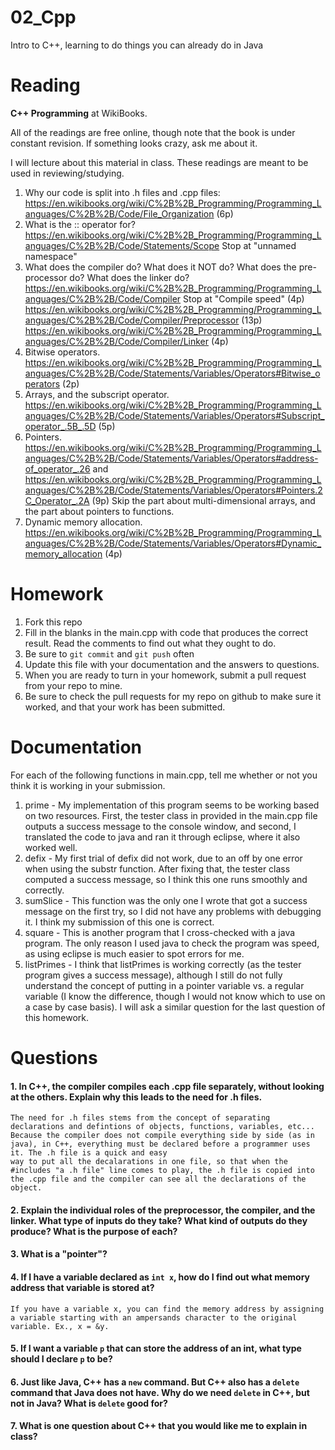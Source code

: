 02_Cpp
======

Intro to C++, learning to do things you can already do in Java

Reading
=======

**C++ Programming** at WikiBooks.

All of the readings are free online, though note that the book is under constant revision. If something looks crazy, ask me about it.

I will lecture about this material in class. These readings are meant to be used in reviewing/studying.

1. Why our code is split into .h files and .cpp files: https://en.wikibooks.org/wiki/C%2B%2B_Programming/Programming_Languages/C%2B%2B/Code/File_Organization (6p)
2. What is the :: operator for? https://en.wikibooks.org/wiki/C%2B%2B_Programming/Programming_Languages/C%2B%2B/Code/Statements/Scope Stop at "unnamed namespace"
3. What does the compiler do? What does it NOT do? What does the pre-processor do? What does the linker do? https://en.wikibooks.org/wiki/C%2B%2B_Programming/Programming_Languages/C%2B%2B/Code/Compiler Stop at "Compile speed" (4p) https://en.wikibooks.org/wiki/C%2B%2B_Programming/Programming_Languages/C%2B%2B/Code/Compiler/Preprocessor (13p) https://en.wikibooks.org/wiki/C%2B%2B_Programming/Programming_Languages/C%2B%2B/Code/Compiler/Linker (4p)
4. Bitwise operators. https://en.wikibooks.org/wiki/C%2B%2B_Programming/Programming_Languages/C%2B%2B/Code/Statements/Variables/Operators#Bitwise_operators (2p)
5. Arrays, and the subscript operator. https://en.wikibooks.org/wiki/C%2B%2B_Programming/Programming_Languages/C%2B%2B/Code/Statements/Variables/Operators#Subscript_operator_.5B_.5D (5p)
6. Pointers. https://en.wikibooks.org/wiki/C%2B%2B_Programming/Programming_Languages/C%2B%2B/Code/Statements/Variables/Operators#address-of_operator_.26 and https://en.wikibooks.org/wiki/C%2B%2B_Programming/Programming_Languages/C%2B%2B/Code/Statements/Variables/Operators#Pointers.2C_Operator_.2A (9p) Skip the part about multi-dimensional arrays, and the part about pointers to functions.
7. Dynamic memory allocation. https://en.wikibooks.org/wiki/C%2B%2B_Programming/Programming_Languages/C%2B%2B/Code/Statements/Variables/Operators#Dynamic_memory_allocation (4p)

Homework
========

1. Fork this repo
3. Fill in the blanks in the main.cpp with code that produces the correct result. Read the comments to find out what they ought to do.
4. Be sure to `git commit` and `git push` often
5. Update this file with your documentation and the answers to questions.
6. When you are ready to turn in your homework, submit a pull request from your repo to mine.
7. Be sure to check the pull requests for my repo on github to make sure it worked, and that your work has been submitted.

Documentation
=========

For each of the following functions in main.cpp, tell me whether or not you think it is working in your submission.

1. prime - My implementation of this program seems to be working based on two resources. First, the tester class in provided in the main.cpp file outputs a success message to the console window, and second, I translated the code to java and ran it through eclipse, where it also worked well.
2. defix - My first trial of defix did not work, due to an off by one error when using the substr function. After fixing that, the tester class computed a success message, so I think this one runs smoothly and correctly.
3. sumSlice - This function was the only one I wrote that got a success message on the first try, so I did not have any problems with debugging it. I think my submission of this one is correct. 
4. square - This is another program that I cross-checked with a java program. The only reason I used java to check the program was speed, as using eclipse is much easier to spot errors for me.
5. listPrimes - I think that listPrimes is working correctly (as the tester program gives a success message), although I still do not fully understand the concept of putting in a pointer variable vs. a regular variable (I know the difference, though I would not know which to use on a case by case basis). I will ask a similar question for the last question of this homework.

Questions
=======

#### 1. In C++, the compiler compiles each .cpp file separately, without looking at the others. Explain why this leads to the need for .h files.
	The need for .h files stems from the concept of separating declarations and defintions of objects, functions, variables, etc... Because the compiler does not compile everything side by side (as in java), in C++, everything must be declared before a programmer uses it. The .h file is a quick and easy
	way to put all the decalarations in one file, so that when the #includes "a .h file" line comes to play, the .h file is copied into the .cpp file and the compiler can see all the declarations of the object.

#### 2. Explain the individual roles of the preprocessor, the compiler, and the linker. What type of inputs do they take? What kind of outputs do they produce? What is the purpose of each?

#### 3. What is a "pointer"?

#### 4. If I have a variable declared as `int x`, how do I find out what memory address that variable is stored at?
	If you have a variable x, you can find the memory address by assigning a variable starting with an ampersands character to the original variable. Ex., x = &y.

#### 5. If I want a variable `p` that can store the address of an int, what type should I declare `p` to be?

#### 6. Just like Java, C++ has a `new` command. But C++ also has a `delete` command that Java does not have. Why do we need `delete` in C++, but not in Java? What is `delete` good for?

#### 7. What is one question about C++ that you would like me to explain in class?